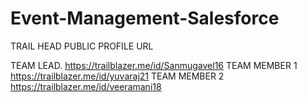 # Event-Management-Salesforce

TRAIL HEAD PUBLIC PROFILE URL

TEAM LEAD.    https://trailblazer.me/id/Sanmugavel16
TEAM MEMBER 1 https://trailblazer.me/id/yuvaraj21
TEAM MEMBER 2 https://trailblazer.me/id/veeramani18

